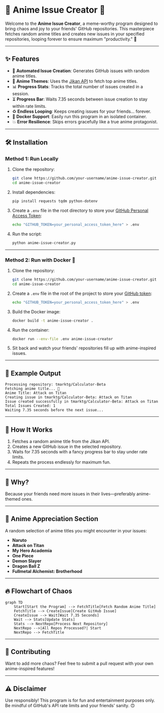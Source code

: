 # 🐉 Anime Issue Creator 🐾

Welcome to the **Anime Issue Creator**, a meme-worthy program designed to bring chaos and joy to your friends' GitHub repositories. This masterpiece fetches random anime titles and creates new issues in your specified repositories, looping forever to ensure maximum "productivity." 🎉

---

## ✨ Features

- 🚀 **Automated Issue Creation**: Generates GitHub issues with random anime titles.
- 🎨 **Anime Themes**: Uses the [Jikan API](https://jikan.moe/) to fetch top anime titles.
- 📊 **Progress Stats**: Tracks the total number of issues created in a session.
- ⏳ **Progress Bar**: Waits 7.35 seconds between issue creation to stay within rate limits.
- ♻️ **Endless Looping**: Keeps creating issues for your friends… forever.
- 🐳 **Docker Support**: Easily run this program in an isolated container.
- 💥 **Error Resilience**: Skips errors gracefully like a true anime protagonist.

---

## 🛠️ Installation

### Method 1: Run Locally

1. Clone the repository:
   ```bash
   git clone https://github.com/your-username/anime-issue-creator.git
   cd anime-issue-creator
   ```

2. Install dependencies:
   ```bash
   pip install requests tqdm python-dotenv
   ```

3. Create a `.env` file in the root directory to store your [GitHub Personal Access Token](https://github.com/settings/tokens):
   ```bash
   echo "GITHUB_TOKEN=your_personal_access_token_here" > .env
   ```

4. Run the script:
   ```bash
   python anime-issue-creator.py
   ```

---

### Method 2: Run with Docker 🐳

1. Clone the repository:
   ```bash
   git clone https://github.com/your-username/anime-issue-creator.git
   cd anime-issue-creator
   ```

2. Create a `.env` file in the root of the project to store your [GitHub token](https://github.com/settings/tokens):
   ```bash
   echo "GITHUB_TOKEN=your_personal_access_token_here" > .env
   ```

3. Build the Docker image:
   ```bash
   docker build -t anime-issue-creator .
   ```

4. Run the container:
   ```bash
   docker run --env-file .env anime-issue-creator
   ```

5. Sit back and watch your friends' repositories fill up with anime-inspired issues.

---

## 🎉 Example Output

```
Processing repository: tmarktg/Calculator-Beta
Fetching anime title... 🎥
Anime Title: Attack on Titan
Creating issue in tmarktg/Calculator-Beta: Attack on Titan
Issue created successfully in tmarktg/Calculator-Beta: Attack on Titan
Total Issues Created: 1
Waiting 7.35 seconds before the next issue...
```

---

## 📖 How It Works

1. Fetches a random anime title from the Jikan API.
2. Creates a new GitHub issue in the selected repository.
3. Waits for 7.35 seconds with a fancy progress bar to stay under rate limits.
4. Repeats the process endlessly for maximum fun.

---

## 🤔 Why?

Because your friends need more issues in their lives—preferably anime-themed ones.

---

## 🌸 Anime Appreciation Section

A random selection of anime titles you might encounter in your issues:
- **Naruto**
- **Attack on Titan**
- **My Hero Academia**
- **One Piece**
- **Demon Slayer**
- **Dragon Ball Z**
- **Fullmetal Alchemist: Brotherhood**

---

## 🔥 Flowchart of Chaos

```mermaid
graph TD
    Start[Start the Program] --> FetchTitle[Fetch Random Anime Title]
    FetchTitle --> CreateIssue[Create GitHub Issue]
    CreateIssue --> Wait[Wait 7.35 Seconds]
    Wait --> Stats[Update Stats]
    Stats --> NextRepo[Process Next Repository]
    NextRepo -->|All Repos Processed?| Start
    NextRepo --> FetchTitle
```

---

## 🐾 Contributing

Want to add more chaos? Feel free to submit a pull request with your own anime-inspired features!

---

## ⚠️ Disclaimer

Use responsibly! This program is for fun and entertainment purposes only. Be mindful of GitHub's API rate limits and your friends' sanity. 🙃